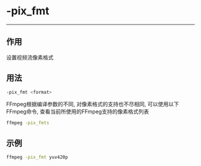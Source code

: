 # -pix_fmt

---

## 作用

设置视频流像素格式


## 用法

```bash
-pix_fmt <format>
```

FFmpeg根据编译参数的不同, 对像素格式的支持也不尽相同, 可以使用以下FFmpeg命令, 查看当前所使用的FFmpeg支持的像素格式列表

```bash
ffmpeg -pix_fmts
```

## 示例

```bash
ffmpeg -pix_fmt yuv420p
```
